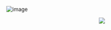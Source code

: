 ![image](https://user-images.githubusercontent.com/120823949/208301907-906f1c45-6811-4100-b369-0a1790df49a4.png)

 
</h1>

<p align="center">
  <a href="https://github.com/Matary1">
    <img src="https://skillicons.dev/icons?i=ps,ai,pr,xd,id" />
  </a>
</p>
</h1>
